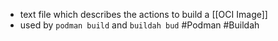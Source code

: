- text file which describes the actions to build a [[OCI Image]]
- used by `podman build` and `buildah bud` #Podman #Buildah